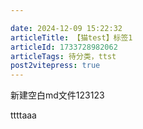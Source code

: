 ```yaml
---

date: 2024-12-09 15:22:32
articleTitle: 【猫test】标签1
articleId: 1733728982062
articleTags: 待分类，ttst
post2vitepress: true
---
```

新建空白md文件123123

ttttaaa